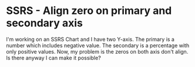 
# SSRS - Align zero on primary and secondary axis

I'm working on an SSRS Chart and I have two Y-axis. The primary is a number which includes negative value. The secondary is a percentage with only positive values. Now, my problem is the zeros on both axis don't align. Is there anyway I can make it possible?


        